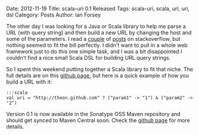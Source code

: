 Date: 2012-11-19
Title: scala-uri 0.1 Released
Tags: scala-uri, scala, url, uri, dsl
Category: Posts
Author: Ian Forsey

The other day I was looking for a Java or Scala library to help me parse a URL (with query string) and then build a new URL by changing the host and some of the parameters. I read a [couple](http://stackoverflow.com/questions/6521419/how-do-i-parse-a-x-www-url-encoded-string-into-a-mapstring-string-using-lift) of [posts](http://stackoverflow.com/questions/2809877/how-to-convert-map-to-url-query-string) on stackoverflow, but nothing seemed to fit the bill perfectly. I didn't want to pull in a whole web framework just to do this one simple task, and I was a bit disappointed I couldn't find a nice small Scala DSL for building URL query strings.

So I spent this weekend putting together a Scala library to fit that niche. The full details are on this [github page](https://github.com/theon/scala-uri), but here is a quick example of how you build a URL with it:

    :::scala
    val uri = "http://theon.github.com" ? ("param1" -> "1") & ("param2" -> "2")

Version 0.1 is now available in the Sonatype OSS Maven repository and should get synced to Maven Central soon. Check the [github page](https://github.com/theon/scala-uri) for more details.